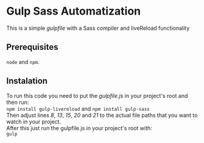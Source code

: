 # Gulp Sass Automatization
This is a simple *gulpfile* with a Sass compiler and liveReload functionality

## Prerequisites
`node` and `npm`. 

## Instalation
To run this code you need to put the *gulpfile.js* in your project's root and then run:<br>
  `npm install gulp-livereload` and `npm install gulp-sass` <br>
Then adjust lines *8*, *13*, *15*, *20* and *21* to the actual file paths that you want to watch in your project.<br> 
After this just run the gulpfile.js in your project's root with:<br>
  `gulp`
